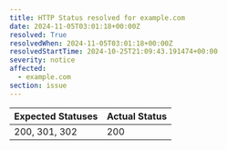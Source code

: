 ```yaml
---
title: HTTP Status resolved for example.com
date: 2024-11-05T03:01:18+00:00Z
resolved: True
resolvedWhen: 2024-11-05T03:01:18+00:00Z
resolvedStartTime: 2024-10-25T21:09:43.191474+00:00
severity: notice
affected:
  - example.com
section: issue
---
```


| Expected Statuses | Actual Status  |
|-------------------|----------------|
| 200, 301, 302 | 200 |

